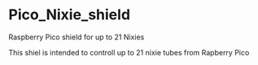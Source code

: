 # Pico_Nixie_shield
Raspberry Pico shield for up to 21 Nixies

This shiel is intended to controll up to 21 nixie tubes from Rapberry Pico
